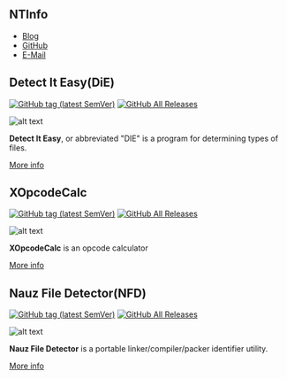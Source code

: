 ## NTInfo
- [Blog](http://n10info.blogspot.com/)
- [GitHub](https://github.com/horsicq/)
- [E-Mail](mailto:horsicq@gmail.com?subject=NTInfo)

## Detect It Easy(DiE)
[![GitHub tag (latest SemVer)](https://img.shields.io/github/tag/horsicq/DIE-engine.svg)](https://github.com/horsicq/DIE-engine/releases)
[![GitHub All Releases](https://img.shields.io/github/downloads/horsicq/DIE-engine/total.svg)](https://github.com/horsicq/DIE-engine/releases)

![alt text](https://github.com/horsicq/Detect-It-Easy/raw/master/screenshot.jpg "Screenshot")

**Detect It Easy**, or abbreviated "DIE" is a program for determining types of files.

[More info](https://github.com/horsicq/Detect-It-Easy)

## XOpcodeCalc
[![GitHub tag (latest SemVer)](https://img.shields.io/github/tag/horsicq/XOpcodeCalc.svg)](https://github.com/horsicq/XOpcodeCalc/releases)
[![GitHub All Releases](https://img.shields.io/github/downloads/horsicq/XOpcodeCalc/total.svg)](https://github.com/horsicq/XOpcodeCalc/releases)

![alt text](https://github.com/horsicq/XOpcodeCalc/raw/master/screenshot_gui.jpg "Screenshot")

**XOpcodeCalc** is an opcode calculator

[More info](https://github.com/horsicq/XOpcodeCalc)

## Nauz File Detector(NFD)
[![GitHub tag (latest SemVer)](https://img.shields.io/github/tag/horsicq/Nauz-File-Detector.svg)](https://github.com/horsicq/Nauz-File-Detector/releases)
[![GitHub All Releases](https://img.shields.io/github/downloads/horsicq/Nauz-File-Detector/total.svg)](https://github.com/horsicq/Nauz-File-Detector/releases)

![alt text](https://github.com/horsicq/Nauz-File-Detector/raw/master/screenshot_gui.jpg "Screenshot")

**Nauz File Detector** is a portable linker/compiler/packer identifier utility.

[More info](https://github.com/horsicq/Nauz-File-Detector)